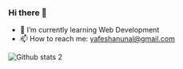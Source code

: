 ### Hi there 👋


- 🌱 I’m currently learning Web Development 
- 📫 How to reach me: yafeshanunal@gmail.com





![Github stats 2](https://github-readme-stats.vercel.app/api?username=YafeshanUnal&show_icons=true&theme=radical)


